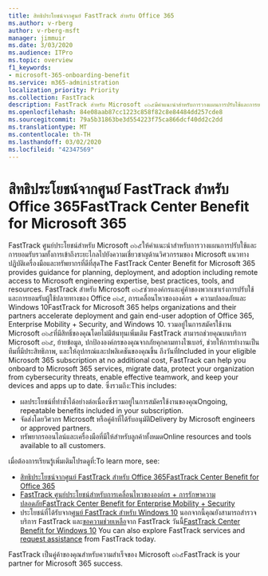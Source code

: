 ```yaml
---
title: สิทธิประโยชน์จากศูนย์ FastTrack สำหรับ Office 365
ms.author: v-rberg
author: v-rberg-msft
manager: jimmuir
ms.date: 3/03/2020
ms.audience: ITPro
ms.topic: overview
f1_keywords:
- microsoft-365-onboarding-benefit
ms.service: m365-administration
localization_priority: Priority
ms.collection: FastTrack
description: FastTrack สำหรับ Microsoft ๓๖๕มีคำแนะนำสำหรับการวางแผนการปรับใช้และการยอมรับรวมทั้งการเข้าถึงระยะไกลไปยังความเชี่ยวชาญด้านวิศวกรรมของ Microsoft แนวทางปฏิบัติเครื่องมือและทรัพยากรที่ดีที่สุด FastTrack สำหรับ Microsoft ๓๖๕ช่วยองค์กรและคู่ค้าของพวกเขาเร่งการปรับใช้และการยอมรับผู้ใช้ปลายทางของ Office ๓๖๕, Windows 10 และการรักษาความปลอดภัยระดับองค์กร + Security
ms.openlocfilehash: 84e08aab87cc1223c858f82c8e84484dd257cde8
ms.sourcegitcommit: 79a5b31863be3d554223f75ca866dcf40dd2c2dd
ms.translationtype: MT
ms.contentlocale: th-TH
ms.lasthandoff: 03/02/2020
ms.locfileid: "42347569"
---
```

# <a name="fasttrack-center-benefit-for-microsoft-365"></a><span data-ttu-id="5513a-104">สิทธิประโยชน์จากศูนย์ FastTrack สำหรับ Office 365</span><span class="sxs-lookup"><span data-stu-id="5513a-104">FastTrack Center Benefit for Microsoft 365</span></span>

<span data-ttu-id="5513a-105">FastTrack ศูนย์ประโยชน์สำหรับ Microsoft ๓๖๕ให้คำแนะนำสำหรับการวางแผนการปรับใช้และการยอมรับรวมทั้งการเข้าถึงระยะไกลไปยังความเชี่ยวชาญด้านวิศวกรรมของ Microsoft แนวทางปฏิบัติเครื่องมือและทรัพยากรที่ดีที่สุด</span><span class="sxs-lookup"><span data-stu-id="5513a-105">The FastTrack Center Benefit for Microsoft 365 provides guidance for planning, deployment, and adoption including remote access to Microsoft engineering expertise, best practices, tools, and resources.</span></span> <span data-ttu-id="5513a-106">FastTrack สำหรับ Microsoft ๓๖๕ช่วยองค์กรและคู่ค้าของพวกเขาเร่งการปรับใช้และการยอมรับผู้ใช้ปลายทางของ Office ๓๖๕, การเคลื่อนไหวขององค์กร + ความปลอดภัยและ Windows 10</span><span class="sxs-lookup"><span data-stu-id="5513a-106">FastTrack for Microsoft 365 helps organizations and their partners accelerate deployment and gain end-user adoption of Office 365, Enterprise Mobility + Security, and Windows 10.</span></span> <span data-ttu-id="5513a-107">รวมอยู่ในการสมัครใช้งาน Microsoft ๓๖๕ที่มีสิทธิ์ของคุณโดยไม่มีต้นทุนเพิ่มเติม FastTrack สามารถช่วยคุณบนบริการ Microsoft ๓๖๕, ย้ายข้อมูล, ปกป้ององค์กรของคุณจากภัยคุกคามทางไซเบอร์, ช่วยให้การทำงานเป็นทีมที่มีประสิทธิภาพ, และให้อุปกรณ์และปพลิเคชันของคุณขึ้น ถึงวันที่</span><span class="sxs-lookup"><span data-stu-id="5513a-107">Included in your eligible Microsoft 365 subscription at no additional cost, FastTrack can help you onboard to Microsoft 365 services, migrate data, protect your organization from cybersecurity threats, enable effective teamwork, and keep your devices and apps up to date.</span></span> <span data-ttu-id="5513a-108">ซึ่งรวมถึง:</span><span class="sxs-lookup"><span data-stu-id="5513a-108">This includes:</span></span>

- <span data-ttu-id="5513a-109">ผลประโยชน์ที่ทำซ้ำได้อย่างต่อเนื่องซึ่งรวมอยู่ในการสมัครใช้งานของคุณ</span><span class="sxs-lookup"><span data-stu-id="5513a-109">Ongoing, repeatable benefits included in your subscription.</span></span>
- <span data-ttu-id="5513a-110">จัดส่งโดยวิศวกร Microsoft หรือคู่ค้าที่ได้รับอนุมัติ</span><span class="sxs-lookup"><span data-stu-id="5513a-110">Delivery by Microsoft engineers or approved partners.</span></span>
- <span data-ttu-id="5513a-111">ทรัพยากรออนไลน์และเครื่องมือที่มีให้สำหรับลูกค้าทั้งหมด</span><span class="sxs-lookup"><span data-stu-id="5513a-111">Online resources and tools available to all customers.</span></span>
  
<span data-ttu-id="5513a-112">เมื่อต้องการเรียนรู้เพิ่มเติมโปรดดูที่:</span><span class="sxs-lookup"><span data-stu-id="5513a-112">To learn more, see:</span></span>

- [<span data-ttu-id="5513a-113">สิทธิประโยชน์จากศูนย์ FastTrack สำหรับ Office 365</span><span class="sxs-lookup"><span data-stu-id="5513a-113">FastTrack Center Benefit for Office 365</span></span>](O365-fasttrack-benefit-for-office-365.md) 
- [<span data-ttu-id="5513a-114">FastTrack ศูนย์ประโยชน์สำหรับการเคลื่อนไหวขององค์กร + การรักษาความปลอดภัย</span><span class="sxs-lookup"><span data-stu-id="5513a-114">FastTrack Center Benefit for Enterprise Mobility + Security</span></span>](EMS-fasttrack-benefit-for-EMS.md)
- <span data-ttu-id="5513a-115">ประโยชน์ที่ได้รับจาก[ศูนย์ FastTrack สำหรับ Windows 10](Win-10-fasttrack-benefit-for-Windows-10.md) นอกจากนี้คุณยังสามารถสำรวจบริการ FastTrack และ[ขอความช่วยเหลือ](https://go.microsoft.com/fwlink/p/?LinkId=2003903)จาก FastTrack วันนี้</span><span class="sxs-lookup"><span data-stu-id="5513a-115">[FastTrack Center Benefit for Windows 10](Win-10-fasttrack-benefit-for-Windows-10.md) You can also explore FastTrack services and [request assistance](https://go.microsoft.com/fwlink/p/?LinkId=2003903) from FastTrack today.</span></span>

<span data-ttu-id="5513a-116">FastTrack เป็นคู่ค้าของคุณสำหรับความสำเร็จของ Microsoft ๓๖๕</span><span class="sxs-lookup"><span data-stu-id="5513a-116">FastTrack is your partner for Microsoft 365 success.</span></span>
  
  

 